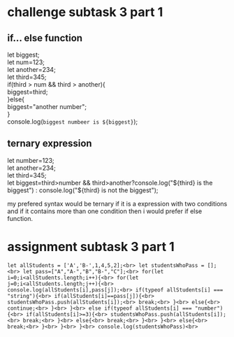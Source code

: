 # challenge subtask 3 part 1
## if... else function
let biggest;<br>
let num=123;<br>
let another=234;<br>
let third=345;<br>
if(third > num && third > another){<br>
    biggest=third;<br>
}else{<br>
    biggest="another number";<br>
}<br>
console.log(`biggest numbeer is ${biggest}`);<br>

## ternary expression
let number=123;<br>
let another=234;<br>
let third=345;<br>
let biggest=third>number && third>another?console.log("${third} is the biggest") : console.log("${third} is not the biggest");<br>

my prefered syntax would be ternary if it is a expression with two conditions and if it contains more than one condition then i would prefer if else function.

# assignment subtask 3 part 1

``let allStudents = ['A','B-',1,4,5,2];<br>
let studentsWhoPass = [];<br>
let pass=["A","A-","B","B-","C"];<br>
for(let i=0;i<allStudents.length;i++){<br>
    for(let j=0;i<allStudents.length;j++){<br>
        console.log(allStudents[i],pass[j]);<br>
        if(typeof allStudents[i] === "string"){<br>
            if(allStudents[i]==pass[j]){<br>
                studentsWhoPass.push(allStudents[i]);<br>
                break;<br>
            }<br>
            else{<br>
                continue;<br>
            }<br>
        }<br>
        else if(typeof allStudents[i] === "number"){<br>
            if(allStudents[i]>=3){<br>
                studentsWhoPass.push(allStudents[i]);<br>
                break;<br>
            }<br>
            else{<br>
                break;<br>
            }<br>
        }<br>
        else{<br>
            break;<br>
        }<br>
    }<br>
}<br>
console.log(studentsWhoPass)<br>``
